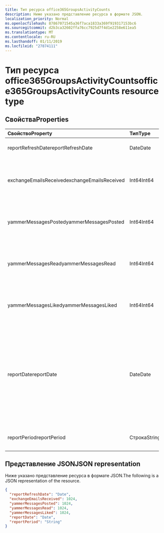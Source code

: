 ```yaml
---
title: Тип ресурса office365GroupsActivityCounts
description: Ниже указано представление ресурса в формате JSON.
localization_priority: Normal
ms.openlocfilehash: 87867071545a36f7aca1833a369f919317153bc6
ms.sourcegitcommit: d2b3ca32602ffa76cc7925d7f4d1e2258e611ea5
ms.translationtype: MT
ms.contentlocale: ru-RU
ms.lasthandoff: 01/11/2019
ms.locfileid: "27874111"
---
```

# <a name="office365groupsactivitycounts-resource-type"></a><span data-ttu-id="e1db2-103">Тип ресурса office365GroupsActivityCounts</span><span class="sxs-lookup"><span data-stu-id="e1db2-103">office365GroupsActivityCounts resource type</span></span>

## <a name="properties"></a><span data-ttu-id="e1db2-104">Свойства</span><span class="sxs-lookup"><span data-stu-id="e1db2-104">Properties</span></span>

| <span data-ttu-id="e1db2-105">Свойство</span><span class="sxs-lookup"><span data-stu-id="e1db2-105">Property</span></span>               | <span data-ttu-id="e1db2-106">Тип</span><span class="sxs-lookup"><span data-stu-id="e1db2-106">Type</span></span>   | <span data-ttu-id="e1db2-107">Описание</span><span class="sxs-lookup"><span data-stu-id="e1db2-107">Description</span></span>                              |
| :--------------------- | :----- | ---------------------------------------- |
| <span data-ttu-id="e1db2-108">reportRefreshDate</span><span class="sxs-lookup"><span data-stu-id="e1db2-108">reportRefreshDate</span></span>      | <span data-ttu-id="e1db2-109">Date</span><span class="sxs-lookup"><span data-stu-id="e1db2-109">Date</span></span>   | <span data-ttu-id="e1db2-110">Последняя дата контента.</span><span class="sxs-lookup"><span data-stu-id="e1db2-110">The latest date of the content.</span></span>          |
| <span data-ttu-id="e1db2-111">exchangeEmailsReceived</span><span class="sxs-lookup"><span data-stu-id="e1db2-111">exchangeEmailsReceived</span></span> | <span data-ttu-id="e1db2-112">Int64</span><span class="sxs-lookup"><span data-stu-id="e1db2-112">Int64</span></span>  | <span data-ttu-id="e1db2-113">Количество почтовых ящиков групп, получаемые по электронной почте.</span><span class="sxs-lookup"><span data-stu-id="e1db2-113">The number of emails received by Group mailboxes.</span></span> |
| <span data-ttu-id="e1db2-114">yammerMessagesPosted</span><span class="sxs-lookup"><span data-stu-id="e1db2-114">yammerMessagesPosted</span></span>   | <span data-ttu-id="e1db2-115">Int64</span><span class="sxs-lookup"><span data-stu-id="e1db2-115">Int64</span></span>  | <span data-ttu-id="e1db2-116">Число сообщений, помещенных в группы Yammer.</span><span class="sxs-lookup"><span data-stu-id="e1db2-116">The number of messages posted to Yammer groups.</span></span> |
| <span data-ttu-id="e1db2-117">yammerMessagesRead</span><span class="sxs-lookup"><span data-stu-id="e1db2-117">yammerMessagesRead</span></span>     | <span data-ttu-id="e1db2-118">Int64</span><span class="sxs-lookup"><span data-stu-id="e1db2-118">Int64</span></span>  | <span data-ttu-id="e1db2-119">Количество сообщений, ознакомьтесь с разделом в группы Yammer.</span><span class="sxs-lookup"><span data-stu-id="e1db2-119">The number of messages read in Yammer groups.</span></span> |
| <span data-ttu-id="e1db2-120">yammerMessagesLiked</span><span class="sxs-lookup"><span data-stu-id="e1db2-120">yammerMessagesLiked</span></span>    | <span data-ttu-id="e1db2-121">Int64</span><span class="sxs-lookup"><span data-stu-id="e1db2-121">Int64</span></span>  | <span data-ttu-id="e1db2-122">Количество сообщений, оцененных в группах Yammer.</span><span class="sxs-lookup"><span data-stu-id="e1db2-122">The number of messages liked in Yammer groups.</span></span> |
| <span data-ttu-id="e1db2-123">reportDate</span><span class="sxs-lookup"><span data-stu-id="e1db2-123">reportDate</span></span>             | <span data-ttu-id="e1db2-124">Date</span><span class="sxs-lookup"><span data-stu-id="e1db2-124">Date</span></span>   | <span data-ttu-id="e1db2-125">Дата отправки целого ряда по электронной почте в почтовый ящик группы или учета количество сообщений, чтение или нравится, что в группе Yammer</span><span class="sxs-lookup"><span data-stu-id="e1db2-125">The date on which a number of emails were sent to a group mailbox or a number of messages were posted, read, or liked in a Yammer group</span></span> |
| <span data-ttu-id="e1db2-126">reportPeriod</span><span class="sxs-lookup"><span data-stu-id="e1db2-126">reportPeriod</span></span>           | <span data-ttu-id="e1db2-127">Строка</span><span class="sxs-lookup"><span data-stu-id="e1db2-127">String</span></span> | <span data-ttu-id="e1db2-128">Количество дней, на которое отчета.</span><span class="sxs-lookup"><span data-stu-id="e1db2-128">The number of days the report covers.</span></span>    |

## <a name="json-representation"></a><span data-ttu-id="e1db2-129">Представление JSON</span><span class="sxs-lookup"><span data-stu-id="e1db2-129">JSON representation</span></span>

<span data-ttu-id="e1db2-130">Ниже указано представление ресурса в формате JSON.</span><span class="sxs-lookup"><span data-stu-id="e1db2-130">The following is a JSON representation of the resource.</span></span>

<!-- {
  "blockType": "resource",
  "@odata.type": "microsoft.graph.office365GroupsActivityCounts"
} -->

```json
{
  "reportRefreshDate": "Date", 
  "exchangeEmailsReceived": 1024, 
  "yammerMessagesPosted": 1024, 
  "yammerMessagesRead": 1024, 
  "yammerMessagesLiked": 1024, 
  "reportDate": "Date", 
  "reportPeriod": "String"
}
```

